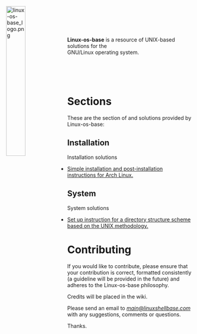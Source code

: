
<img src='https://raw.githubusercontent.com/unix-base/home/images/linux-os-base_logo.png' width='32.2%' align='left' alt='linux-os-base_logo.png'>
<br><br><br><br>

**Linux-os-base** is a resource of UNIX-based solutions for the  
GNU/Linux operating system.
<br><br><br><br><br>

# Sections

These are the section of and solutions provided by Linux-os-base:

## Installation

Installation solutions

* [Simple installation and post-installation instructions for Arch Linux.](installation/arch-linux-install-instructions.txt)

## System

System solutions

* [Set up instruction for a directory structure scheme based on the UNIX methodology.](system/directory-structure-scheme.txt)

# Contributing

If you would like to contribute, please ensure that your contribution is correct, formatted consistently (a guideline will be provided in the future) and adheres to the Linux-os-base philosophy.

Credits will be placed in the wiki.

Please send an email to *main@linuxshellbase.com* with any suggestions, comments or questions.

Thanks.
